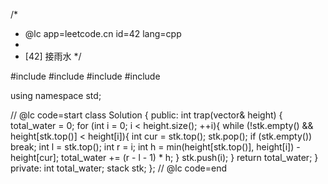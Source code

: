 /*
 * @lc app=leetcode.cn id=42 lang=cpp
 *
 * [42] 接雨水
 */

#include<iostream>
#include<vector>
#include<algorithm>
#include<stack>

using namespace std;

// @lc code=start
class Solution {
public:
    int trap(vector<int>& height) {
        total_water = 0;
        for (int i = 0; i < height.size(); ++i){
            while (!stk.empty() && height[stk.top()] < height[i]){
                int cur = stk.top();
                stk.pop();
                if (stk.empty())
                    break;
                int l = stk.top();
                int r = i;
                int h = min(height[stk.top()], height[i]) - height[cur];
                total_water += (r - l - 1) * h;
            }
            stk.push(i);
        }
        return total_water;
    }
private:
    int total_water;
    stack<int> stk;
};
// @lc code=end

